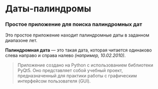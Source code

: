 # Даты-палиндромы
### Простое приложение для поиска палиндромных дат
Это простое приложение находит палиндромные даты в заданном диапазоне лет.

**Палиндромная дата** — это такая дата, которая читается одинаково слева направо и справа налево *(например, 10.02.2010)*.

> Приложение создано на Python с использованием библиотеки PyQt5. Оно представляет собой учебный проект, предназначенный для практики работы с графическим интерфейсом пользователя (GUI).
